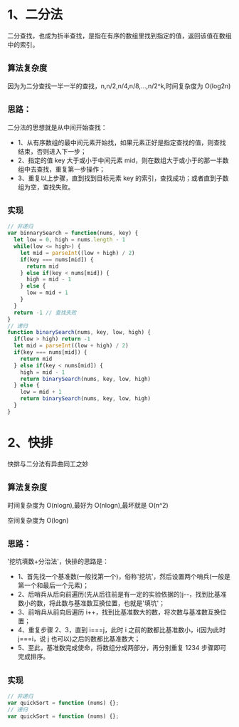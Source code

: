 # 1、二分法

二分查找，也成为折半查找，是指在有序的数组里找到指定的值，返回该值在数组中的索引。

## `算法复杂度`

因为为二分查找一半一半的查找，n,n/2,n/4,n/8,...,n/2^k,时间复杂度为 O(log2n)

## `思路：`

二分法的思想就是从中间开始查找：

- 1、从有序数组的最中间元素开始找，如果元素正好是指定查找的值，则查找结束，否则进入下一步；
- 2、指定的值 key 大于或小于中间元素 mid，则在数组大于或小于的那一半数组中去查找，重复第一步操作；
- 3、重复以上步骤，直到找到目标元素 key 的索引，查找成功；或者直到子数组为空，查找失败。

## `实现`

```js
// 非递归
var binnarySearch = function(nums, key) {
  let low = 0, high = nums.length - 1
  while(low <= high>) {
    let mid = parseInt((low + high) / 2)
    if(key === nums[mid]) {
      return mid
    } else if(key < nums[mid]) {
      high = mid - 1
    } else {
      low = mid + 1
    }
  }
  return -1 // 查找失败
}
// 递归
function binarySearch(nums, key, low, high) {
  if(low > high) return -1
  let mid = parseInt((low + high) / 2)
  if(key === nums[mid]) {
    return mid
  } else if(key < nums[mid]) {
    high = mid - 1
    return binarySearch(nums, key, low, high)
  } else {
    low = mid + 1
    return binarySearch(nums, key, low, high)
  }
}
```

# 2、快排

快排与二分法有异曲同工之妙

## `算法复杂度`

时间复杂度为 O(nlogn),最好为 O(nlogn),最坏就是 O(n^2)

空间复杂度为 O(logn)

## `思路：`

'挖坑填数+分治法'，快排的思路是：

- 1、首先找一个基准数(一般找第一个)，俗称'挖坑'，然后设置两个哨兵(一般是第一个和最后一个元素)；
- 2、后哨兵从后向前遍历(先从后往前是有一定的实验依据的)j--，找到比基准数小的数，将此数与基准数互换位置，也就是'填坑'；
- 3、前哨兵从前向后遍历 i++，找到比基准数大的数，将次数与基准数互换位置；
- 4、重复步骤 2、3，直到 i===j，此时 i 之前的数都比基准数小，i(因为此时 j===i，说 j 也可以)之后的数都比基准数大；
- 5、至此，基准数完成使命，将数组分成两部分，再分别重复 1234 步骤即可完成排序。

## `实现`

```js
// 非递归
var quickSort = function (nums) {};
// 递归
var quickSort = function (nums) {};
```
